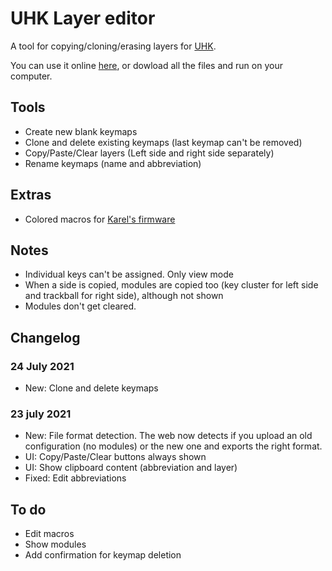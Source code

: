 # UHK Layer editor

A tool for copying/cloning/erasing layers for [UHK](https://github.com/UltimateHackingKeyboard/agent).

You can use it online [here](https://izk666.github.io/UHK-Viewer/), or dowload all the files and run on your computer.


## Tools

- Create new blank keymaps
- Clone and delete existing keymaps (last keymap can't be removed)
- Copy/Paste/Clear layers (Left side and right side separately)
- Rename keymaps (name and abbreviation)

## Extras

- Colored macros for [Karel's firmware](https://github.com/kareltucek)

## Notes

- Individual keys can't be assigned. Only view mode
- When a side is copied, modules are copied too (key cluster for left side and trackball for right side), although not shown
- Modules don't get cleared.

## Changelog
### 24 July 2021
- New: Clone and delete keymaps

### 23 july 2021
- New: File format detection. The web now detects if you upload an old configuration (no modules) or the new one and exports the right format.
- UI: Copy/Paste/Clear buttons always shown
- UI: Show clipboard content (abbreviation and layer)
- Fixed: Edit abbreviations

## To do
- Edit macros
- Show modules
- Add confirmation for keymap deletion